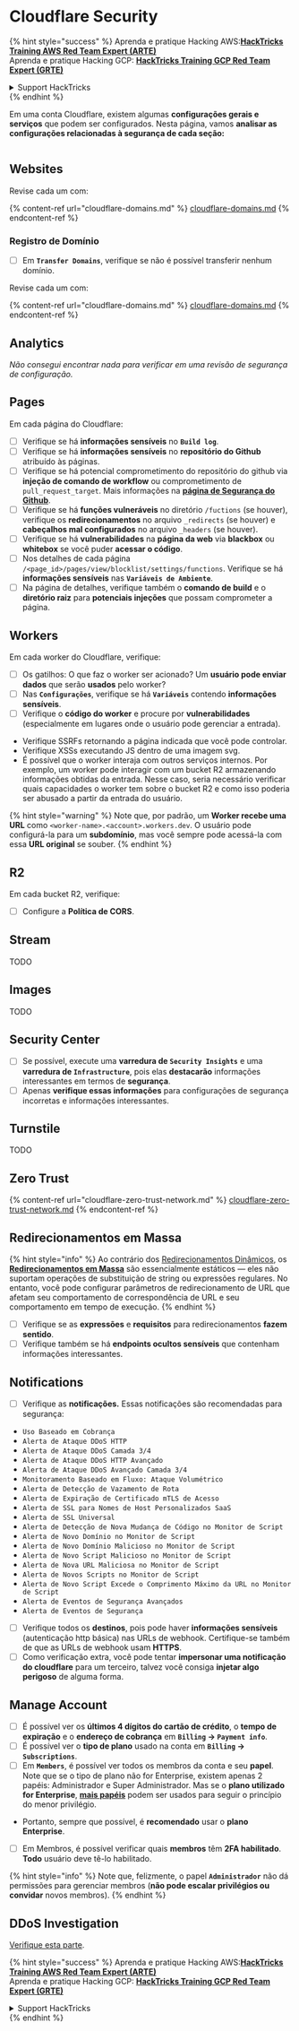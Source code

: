 # Cloudflare Security

{% hint style="success" %}
Aprenda e pratique Hacking AWS:<img src="../../.gitbook/assets/image (1) (1) (1).png" alt="" data-size="line">[**HackTricks Training AWS Red Team Expert (ARTE)**](https://training.hacktricks.xyz/courses/arte)<img src="../../.gitbook/assets/image (1) (1) (1).png" alt="" data-size="line">\
Aprenda e pratique Hacking GCP: <img src="../../.gitbook/assets/image (2).png" alt="" data-size="line">[**HackTricks Training GCP Red Team Expert (GRTE)**<img src="../../.gitbook/assets/image (2).png" alt="" data-size="line">](https://training.hacktricks.xyz/courses/grte)

<details>

<summary>Support HackTricks</summary>

* Confira os [**planos de assinatura**](https://github.com/sponsors/carlospolop)!
* **Junte-se ao** 💬 [**grupo do Discord**](https://discord.gg/hRep4RUj7f) ou ao [**grupo do telegram**](https://t.me/peass) ou **siga**-nos no **Twitter** 🐦 [**@hacktricks\_live**](https://twitter.com/hacktricks_live)**.**
* **Compartilhe truques de hacking enviando PRs para os repositórios do** [**HackTricks**](https://github.com/carlospolop/hacktricks) e [**HackTricks Cloud**](https://github.com/carlospolop/hacktricks-cloud).

</details>
{% endhint %}

Em uma conta Cloudflare, existem algumas **configurações gerais e serviços** que podem ser configurados. Nesta página, vamos **analisar as configurações relacionadas à segurança de cada seção:**

<figure><img src="../../.gitbook/assets/image (117).png" alt=""><figcaption></figcaption></figure>

## Websites

Revise cada um com:

{% content-ref url="cloudflare-domains.md" %}
[cloudflare-domains.md](cloudflare-domains.md)
{% endcontent-ref %}

### Registro de Domínio

* [ ] Em **`Transfer Domains`**, verifique se não é possível transferir nenhum domínio.

Revise cada um com:

{% content-ref url="cloudflare-domains.md" %}
[cloudflare-domains.md](cloudflare-domains.md)
{% endcontent-ref %}

## Analytics

_Não consegui encontrar nada para verificar em uma revisão de segurança de configuração._

## Pages

Em cada página do Cloudflare:

* [ ] Verifique se há **informações sensíveis** no **`Build log`**.
* [ ] Verifique se há **informações sensíveis** no **repositório do Github** atribuído às páginas.
* [ ] Verifique se há potencial comprometimento do repositório do github via **injeção de comando de workflow** ou comprometimento de `pull_request_target`. Mais informações na [**página de Segurança do Github**](../github-security/).
* [ ] Verifique se há **funções vulneráveis** no diretório `/fuctions` (se houver), verifique os **redirecionamentos** no arquivo `_redirects` (se houver) e **cabeçalhos mal configurados** no arquivo `_headers` (se houver).
* [ ] Verifique se há **vulnerabilidades** na **página da web** via **blackbox** ou **whitebox** se você puder **acessar o código**.
* [ ] Nos detalhes de cada página `/<page_id>/pages/view/blocklist/settings/functions`. Verifique se há **informações sensíveis** nas **`Variáveis de Ambiente`**.
* [ ] Na página de detalhes, verifique também o **comando de build** e o **diretório raiz** para **potenciais injeções** que possam comprometer a página.

## **Workers**

Em cada worker do Cloudflare, verifique:

* [ ] Os gatilhos: O que faz o worker ser acionado? Um **usuário pode enviar dados** que serão **usados** pelo worker?
* [ ] Nas **`Configurações`**, verifique se há **`Variáveis`** contendo **informações sensíveis**.
* [ ] Verifique o **código do worker** e procure por **vulnerabilidades** (especialmente em lugares onde o usuário pode gerenciar a entrada).
* Verifique SSRFs retornando a página indicada que você pode controlar.
* Verifique XSSs executando JS dentro de uma imagem svg.
* É possível que o worker interaja com outros serviços internos. Por exemplo, um worker pode interagir com um bucket R2 armazenando informações obtidas da entrada. Nesse caso, seria necessário verificar quais capacidades o worker tem sobre o bucket R2 e como isso poderia ser abusado a partir da entrada do usuário.

{% hint style="warning" %}
Note que, por padrão, um **Worker recebe uma URL** como `<worker-name>.<account>.workers.dev`. O usuário pode configurá-la para um **subdomínio**, mas você sempre pode acessá-la com essa **URL original** se souber.
{% endhint %}

## R2

Em cada bucket R2, verifique:

* [ ] Configure a **Política de CORS**.

## Stream

TODO

## Images

TODO

## Security Center

* [ ] Se possível, execute uma **varredura de `Security Insights`** e uma **varredura de `Infrastructure`**, pois elas **destacarão** informações interessantes em termos de **segurança**.
* [ ] Apenas **verifique essas informações** para configurações de segurança incorretas e informações interessantes.

## Turnstile

TODO

## **Zero Trust**

{% content-ref url="cloudflare-zero-trust-network.md" %}
[cloudflare-zero-trust-network.md](cloudflare-zero-trust-network.md)
{% endcontent-ref %}

## Redirecionamentos em Massa

{% hint style="info" %}
Ao contrário dos [Redirecionamentos Dinâmicos](https://developers.cloudflare.com/rules/url-forwarding/dynamic-redirects/), os [**Redirecionamentos em Massa**](https://developers.cloudflare.com/rules/url-forwarding/bulk-redirects/) são essencialmente estáticos — eles não suportam operações de substituição de string ou expressões regulares. No entanto, você pode configurar parâmetros de redirecionamento de URL que afetam seu comportamento de correspondência de URL e seu comportamento em tempo de execução.
{% endhint %}

* [ ] Verifique se as **expressões** e **requisitos** para redirecionamentos **fazem sentido**.
* [ ] Verifique também se há **endpoints ocultos sensíveis** que contenham informações interessantes.

## Notifications

* [ ] Verifique as **notificações.** Essas notificações são recomendadas para segurança:
* `Uso Baseado em Cobrança`
* `Alerta de Ataque DDoS HTTP`
* `Alerta de Ataque DDoS Camada 3/4`
* `Alerta de Ataque DDoS HTTP Avançado`
* `Alerta de Ataque DDoS Avançado Camada 3/4`
* `Monitoramento Baseado em Fluxo: Ataque Volumétrico`
* `Alerta de Detecção de Vazamento de Rota`
* `Alerta de Expiração de Certificado mTLS de Acesso`
* `Alerta de SSL para Nomes de Host Personalizados SaaS`
* `Alerta de SSL Universal`
* `Alerta de Detecção de Nova Mudança de Código no Monitor de Script`
* `Alerta de Novo Domínio no Monitor de Script`
* `Alerta de Novo Domínio Malicioso no Monitor de Script`
* `Alerta de Novo Script Malicioso no Monitor de Script`
* `Alerta de Nova URL Maliciosa no Monitor de Script`
* `Alerta de Novos Scripts no Monitor de Script`
* `Alerta de Novo Script Excede o Comprimento Máximo da URL no Monitor de Script`
* `Alerta de Eventos de Segurança Avançados`
* `Alerta de Eventos de Segurança`
* [ ] Verifique todos os **destinos**, pois pode haver **informações sensíveis** (autenticação http básica) nas URLs de webhook. Certifique-se também de que as URLs de webhook usam **HTTPS**.
* [ ] Como verificação extra, você pode tentar **impersonar uma notificação do cloudflare** para um terceiro, talvez você consiga **injetar algo perigoso** de alguma forma.

## Manage Account

* [ ] É possível ver os **últimos 4 dígitos do cartão de crédito**, o **tempo de expiração** e o **endereço de cobrança** em **`Billing` -> `Payment info`**.
* [ ] É possível ver o **tipo de plano** usado na conta em **`Billing` -> `Subscriptions`**.
* [ ] Em **`Members`**, é possível ver todos os membros da conta e seu **papel**. Note que se o tipo de plano não for Enterprise, existem apenas 2 papéis: Administrador e Super Administrador. Mas se o **plano utilizado for Enterprise**, [**mais papéis**](https://developers.cloudflare.com/fundamentals/account-and-billing/account-setup/account-roles/) podem ser usados para seguir o princípio do menor privilégio.
* Portanto, sempre que possível, é **recomendado** usar o **plano Enterprise**.
* [ ] Em Membros, é possível verificar quais **membros** têm **2FA habilitado**. **Todo** usuário deve tê-lo habilitado.

{% hint style="info" %}
Note que, felizmente, o papel **`Administrador`** não dá permissões para gerenciar membros (**não pode escalar privilégios ou convidar** novos membros).
{% endhint %}

## DDoS Investigation

[Verifique esta parte](cloudflare-domains.md#cloudflare-ddos-protection).

{% hint style="success" %}
Aprenda e pratique Hacking AWS:<img src="../../.gitbook/assets/image (1) (1) (1).png" alt="" data-size="line">[**HackTricks Training AWS Red Team Expert (ARTE)**](https://training.hacktricks.xyz/courses/arte)<img src="../../.gitbook/assets/image (1) (1) (1).png" alt="" data-size="line">\
Aprenda e pratique Hacking GCP: <img src="../../.gitbook/assets/image (2).png" alt="" data-size="line">[**HackTricks Training GCP Red Team Expert (GRTE)**<img src="../../.gitbook/assets/image (2).png" alt="" data-size="line">](https://training.hacktricks.xyz/courses/grte)

<details>

<summary>Support HackTricks</summary>

* Confira os [**planos de assinatura**](https://github.com/sponsors/carlospolop)!
* **Junte-se ao** 💬 [**grupo do Discord**](https://discord.gg/hRep4RUj7f) ou ao [**grupo do telegram**](https://t.me/peass) ou **siga**-nos no **Twitter** 🐦 [**@hacktricks\_live**](https://twitter.com/hacktricks_live)**.**
* **Compartilhe truques de hacking enviando PRs para os repositórios do** [**HackTricks**](https://github.com/carlospolop/hacktricks) e [**HackTricks Cloud**](https://github.com/carlospolop/hacktricks-cloud).

</details>
{% endhint %}
